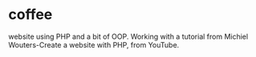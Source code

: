 coffee
======

website using PHP and a bit of OOP. Working with a tutorial from Michiel Wouters-Create a website with PHP, from YouTube.
